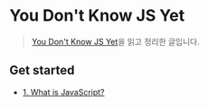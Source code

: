 # You Don't Know JS Yet

> [You Don't Know JS Yet](https://github.com/getify/You-Dont-Know-JS)을 읽고 정리한 글입니다.

## Get started

- [1. What is JavaScript?](./get-started/1-what-is-javascript.md)
